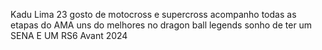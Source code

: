 Kadu Lima 23 
gosto de motocross e supercross 
acompanho todas as etapas do AMA
uns do melhores no dragon ball legends 
sonho de ter um SENA E UM RS6 Avant 2024
